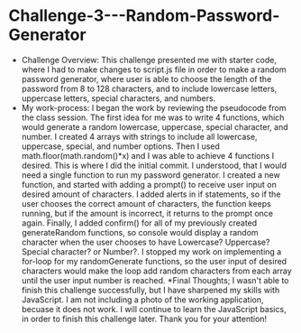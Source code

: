 # Challenge-3---Random-Password-Generator
* Challenge Overview:
This challenge presented me with starter code, where I had to make changes to script.js file in order to make a random password generator, where user is able to choose the length of the password from 8 to 128 characters, and to include lowercase letters, uppercase letters, special characters, and numbers. 
* My work-process:
I began the work by reviewing the pseudocode from the class session. The first idea for me was to write 4 functions, which would generate a random lowercase, uppercase, special character, and number. I created 4 arrays with strings to include all lowercase, uppercase, special, and number options. Then I used math.floor(math.random()*x) and I was able to achieve 4 functions I desired. This is where I did the initial commit.
I understood, that I would need a single function to run my password generator. I created a new function, and started with adding a prompt() to receive user input on desired amount of characters. I added alerts in if statements, so if the user chooses the correct amount of characters, the function keeps running, but if the amount is incorrect, it returns to the prompt once again.
Finally, I added confirm() for all of my previously created generateRandom functions, so console would display a random character when the user chooses to have Lowercase? Uppercase? Special character? or Number?.
I stopped my work on implementing a for-loop for my randomGenerate functions, so the user input of desired characters would make the loop add random characters from each array until the user input number is reached.
*Final Thoughts;
I wasn't able to finish this challenge successfully, but I have sharpened my skills with JavaScript. I am not including a photo of the working application, becuase it does not work. I will continue to learn the JavaScript basics, in order to finish this challenge later. Thank you for your attention!
